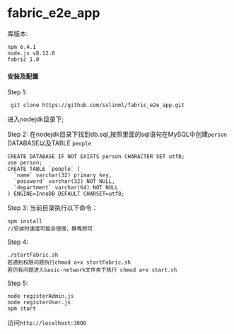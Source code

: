 # fabric_e2e_app
库版本:

  ```
  npm 6.4.1
  node.js v8.12.0
  fabric 1.0
  ```
<h4>安装及配置</h4>

Step 1:
 ```
  git clone https://github.com/sslinml/fabric_e2e_app.git
 ```
进入nodejdk目录下;
  
Step 2:
在nodejdk目录下找到db.sql,按照里面的sql语句在MySQL中创建`person` DATABASE以及TABLE `people`

```
CREATE DATABASE IF NOT EXISTS person CHARACTER SET utf8;
use person;
CREATE TABLE `people` (
  `name` varchar(32) primary key,
  `password` varchar(32) NOT NULL,
  `department` varchar(64) NOT NULL
) ENGINE=InnoDB DEFAULT CHARSET=utf8;
```
Step 3:
当前目录执行以下命令：
  ```
  npm install
  //安装时速度可能会很慢，静等即可
  ```
  
Step 4:
  ```
  ./startFabric.sh
  若遇到权限问题执行chmod a+x startFabric.sh
  若仍有问题进入basic-network文件夹下执行 chmod a+x start.sh
  ```

Step 5:
   ```
   node registerAdmin.js
   node registerUser.js
   npm start
   ```

访问`http://localhost:3000`
